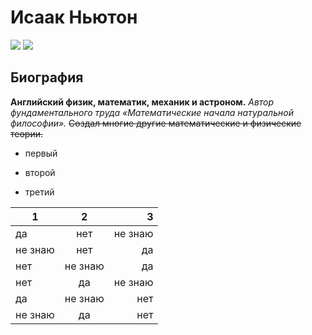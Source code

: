 # Исаак Ньютон
![](https://yandex.ru/images/search?pos=11&from=tabbar&img_url=https%3A%2F%2Ffreemik.net%2Fwp-content%2Fuploads%2F2019%2F05%2F5-164.jpg&text=%D0%B8%D1%81%D0%B0%D0%B0%D0%BA%20%D0%BD%D1%8C%D1%8E%D1%82%D0%BE%D0%BD&rpt=simage)
![](https://yandex.ru/images/search?pos=13&from=tabbar&img_url=https%3A%2F%2Favatars.mds.yandex.net%2Fget-pdb%2F1615223%2Fc7dbdf0e-ab59-4b47-8f01-df586e27c818%2Fs1200%3Fwebp%3Dfalse&text=%D0%B8%D1%81%D0%B0%D0%B0%D0%BA%20%D0%BD%D1%8C%D1%8E%D1%82%D0%BE%D0%BD&rpt=simage)
## Биография
**Английский физик, математик, механик и астроном.**
*Автор фундаментального труда «Математические начала натуральной философии».*
~~Создал многие другие математические и физические теории.~~
+ первый
- второй
+ третий

1|2|3 
---|:---:|---: 
да|нет|не знаю 
не знаю|нет|да 
нет|не знаю|да 
нет|да|не знаю 
да|не знаю|нет 
не знаю|да|нет 
